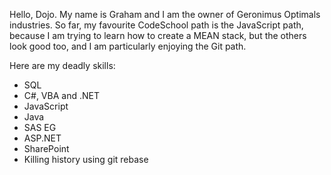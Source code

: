 Hello, Dojo. My name is Graham and I am the owner of Geronimus Optimals industries.
So far, my favourite CodeSchool path is the JavaScript path, because I am trying to learn how to create a MEAN stack, but the others look good too, and I am particularly enjoying the Git path.

Here are my deadly skills:
* SQL
* C#, VBA and .NET
* JavaScript
* Java
* SAS EG
* ASP.NET
* SharePoint
* Killing history using git rebase
